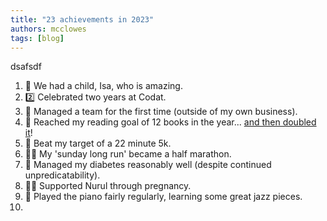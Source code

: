 ```yaml
---
title: "23 achievements in 2023"
authors: mcclowes
tags: [blog]
---
```


dsafsdf

<!--truncate-->

1. 🐣 We had a child, Isa, who is amazing.
2. 2️⃣ Celebrated two years at Codat.
3. 👥 Managed a team for the first time (outside of my own business).
4. 📕 Reached my reading goal of 12 books in the year... [and then doubled it](https://www.goodreads.com/user/year_in_books/2023/77525785)!
5. 🏃 Beat my target of a 22 minute 5k.
6. 🏃‍♂️ My 'sunday long run' became a half marathon.
7. 💉 Managed my diabetes reasonably well (despite continued unpredicatability).
8. 💆‍♀️ Supported Nurul through pregnancy.
9. 🎹 Played the piano fairly regularly, learning some great jazz pieces.
10. 
